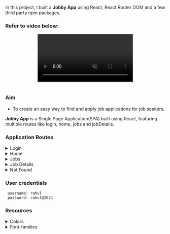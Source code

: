 In this project, I built a **Jobby App** using React, React Router DOM and a few third party npm packages.

### Refer to video below:

<div style="text-align: center;">
  <video style="max-width:80%;box-shadow:0 2.8px 2.2px rgba(0, 0, 0, 0.12);outline:none;" loop="true" autoplay="autoplay" controls="controls" muted>
    <source src="https://assets.ccbp.in/frontend/content/react-js/jobby-app-success-output-v0.mp4" type="video/mp4">
  </video>
</div>
<br/>

### Aim

- To create an easy way to find and apply job applications for job seekers.

**Jobby App** is a Single Page Application(SPA) built using React, featuring multiple routes like login, home, jobs and jobDetails.

### Application Routes

<details>
<summary>Login</summary>

- Authenticating the user and directing to home if success. An authorization token received in response is stored in Cookies for further authorization.

</details>

<details>
<summary>Home</summary>

- An intuitive navigation menu to navigate across different routes.
- And a description to get started.
</details>

<details>
<summary>Jobs</summary>

- All available jobs data is presented in this page.
- Jobs can be filtered by using various filters `Employment Type`, `Salary Range`, and `Job Title Search`.
- All Jobs are fetched by making a HTTP GET request to **AllJobsApiUrl** using browsers Web API **fetch** function.
- Response data is parsed and all jobs are rendered.
- Implemented a failure view to handle HTTP request failure.
</details>

<details>
<summary>Job Details</summary>

- Job details and description about the job is presented in this page.
- Job data is fetched by making a HTTP GET request to **JobDetailsApiUrl** using browsers Web API **fetch** function.
- Response data is parsed and rendered.
- Implemented a failure view to handle HTTP request failure.
</details>

<details>
<summary>Not Found</summary>

- Page not found view is displayed, when the user enters an unspecified path(URL)  
</details>

### User credentials

```text
 username: rahul
 password: rahul@2021

```

### Resources

<details>
<summary>Colors</summary>

<br/>
<div style="background-color: #64748b; width: 150px; padding: 10px; color: white">Hex: #64748b</div>
<div style="background-color: #4f46e5; width: 150px; padding: 10px; color: white">Hex: #4f46e5</div>
<div style="background-color: #f8fafc; width: 150px; padding: 10px; color: black">Hex: #f8fafc</div>
<div style="background-color: #272727; width: 150px; padding: 10px; color: white">Hex: #272727</div>
<div style="background-color: #ffffff; width: 150px; padding: 10px; color: black">Hex: #ffffff</div>
<div style="background-color: #b6c5ff; width: 150px; padding: 10px; color: black">Hex: #b6c5ff</div>
<div style="background-color: #6366f1; width: 150px; padding: 10px; color: white">Hex: #6366f1</div>
<div style="background-color: #2c364c; width: 150px; padding: 10px; color: white">Hex: #2c364c</div>
<div style="background-color: #000000; width: 150px; padding: 10px; color: white">Hex: #000000</div>
<div style="background-color: #f1f5f9; width: 150px; padding: 10px; color: black">Hex: #f1f5f9</div>
<div style="background-color: #fbbf24; width: 150px; padding: 10px; color: white">Hex: #fbbf24</div>
<div style="background-color: #202020; width: 150px; padding: 10px; color: white">Hex: #202020</div>
<div style="background-color: #cbd5e1; width: 150px; padding: 10px; color: black">Hex: #cbd5e1</div>
<div style="background-color: #7e858e; width: 150px; padding: 10px; color: black">Hex: #7e858e</div>
<div style="background-color: #121212; width: 150px; padding: 10px; color: white">Hex: #121212</div>
<div style="background-color: #475569; width: 150px; padding: 10px; color: white">Hex: #475569</div>
<div style="background-color: #ff0b37; width: 150px; padding: 10px; color: white">Hex: #ff0b37</div>
<br/>
</details>

<details>
<summary>Font-families</summary>

- Roboto
</details>
